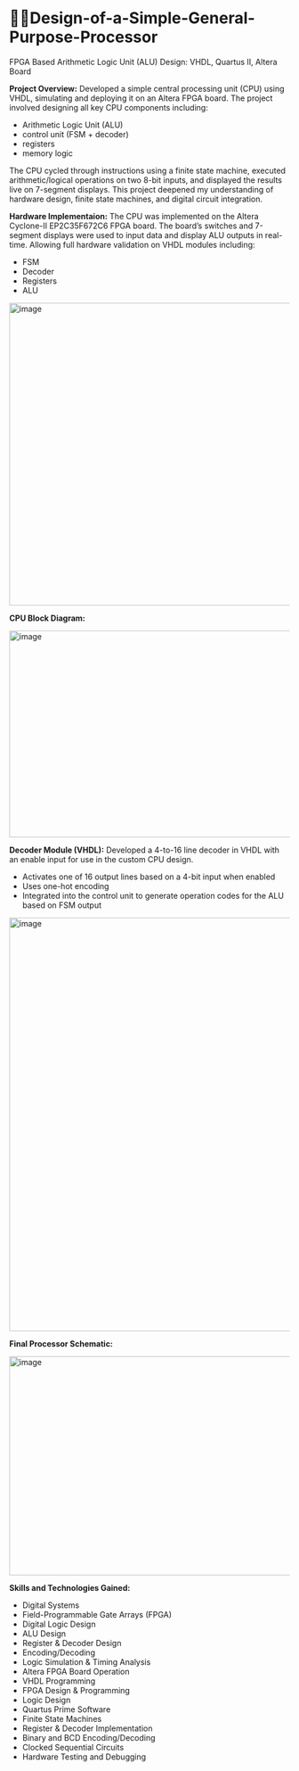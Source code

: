 # 🧑‍💻Design-of-a-Simple-General-Purpose-Processor
FPGA Based Arithmetic Logic Unit (ALU) Design: VHDL, Quartus II, Altera Board

**Project Overview:**
Developed a simple central processing unit (CPU) using VHDL, simulating and deploying it on an Altera FPGA board. The project involved designing all key CPU components including:
- Arithmetic Logic Unit (ALU)
- control unit (FSM + decoder)
- registers
- memory logic

The CPU cycled through instructions using a finite state machine, executed arithmetic/logical operations on two 8-bit inputs, and displayed the results live on 7-segment displays. This project deepened my understanding of hardware design, finite state machines, and digital circuit integration.

**Hardware Implementaion:**
The CPU was implemented on the Altera Cyclone-II EP2C35F672C6 FPGA board. The board’s switches and 7-segment displays were used to input data and display ALU outputs in real-time.
Allowing full hardware validation on VHDL modules including:
- FSM
- Decoder
- Registers
- ALU

<img width="800" height="543" alt="image" src="https://github.com/user-attachments/assets/191b24de-b3ac-451a-8c9b-62c72d0ade20" />


**CPU Block Diagram:**

<img width="581" height="371" alt="image" src="https://github.com/user-attachments/assets/f27e6d47-794d-47d0-9a85-d210b528d465" />

      
      
      
**Decoder Module (VHDL):**
Developed a 4-to-16 line decoder in VHDL with an enable input for use in the custom CPU design.
- Activates one of 16 output lines based on a 4-bit input when enabled
- Uses one-hot encoding
- Integrated into the control unit to generate operation codes for the ALU based on FSM output

<img width="608" height="742" alt="image" src="https://github.com/user-attachments/assets/77438b99-68ef-44b0-b1cd-f7b46a41a503" />
  
  
**Final Processor Schematic:**

<img width="800" height="393" alt="image" src="https://github.com/user-attachments/assets/9f8d26fd-65bf-402d-adb4-30419a72a0b5" />


**Skills and Technologies Gained:**
- Digital Systems
- Field-Programmable Gate Arrays (FPGA)
- Digital Logic Design
- ALU Design
- Register & Decoder Design
- Encoding/Decoding
- Logic Simulation & Timing Analysis
- Altera FPGA Board Operation
- VHDL Programming
- FPGA Design & Programming
- Logic Design
- Quartus Prime Software
- Finite State Machines
- Register & Decoder Implementation
- Binary and BCD Encoding/Decoding
- Clocked Sequential Circuits
- Hardware Testing and Debugging


